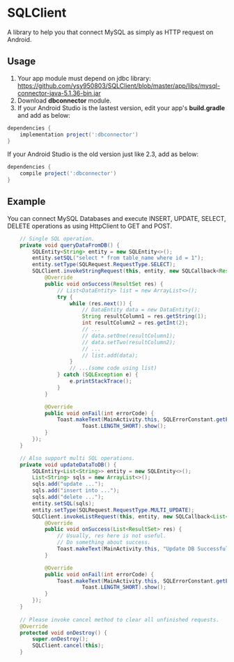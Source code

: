 # SQLClient
A library to help you that connect MySQL as simply as HTTP request on Android.

## Usage
1. Your app module must depend on jdbc library: https://github.com/ysy950803/SQLClient/blob/master/app/libs/mysql-connector-java-5.1.36-bin.jar
2. Download **dbconnector** module.
3. If your Android Studio is the lastest version, edit your app's **build.gradle** and add as below:
```gradle
dependencies {
    implementation project(':dbconnector')
}
```
If your Android Studio is the old version just like 2.3, add as below:
```gradle
dependencies {
    compile project(':dbconnector')
}
```

## Example
You can connect MySQL Databases and execute INSERT, UPDATE, SELECT, DELETE operations as using 
HttpClient to GET and POST.

```java
    // Single SQL operation.
    private void queryDataFromDB() {
        SQLEntity<String> entity = new SQLEntity<>();
        entity.setSQL("select * from table_name where id = 1");
        entity.setType(SQLRequest.RequestType.SELECT);
        SQLClient.invokeStringRequest(this, entity, new SQLCallback<ResultSet>() {
            @Override
            public void onSuccess(ResultSet res) {
                // List<DataEntity> list = new ArrayList<>();
                try {
                    while (res.next()) {
                        // DataEntity data = new DataEntity();
                        String resultColumn1 = res.getString(1);
                        int resultColumn2 = res.getInt(2);
                        // ...
                        // data.setOne(resultColumn1);
                        // data.setTwo(resultColumn2);
                        // ...
                        // list.add(data);
                    }
                    // ...(some code using list)
                } catch (SQLException e) {
                    e.printStackTrace();
                }
            }

            @Override
            public void onFail(int errorCode) {
                Toast.makeText(MainActivity.this, SQLErrorConstant.getErrorMsg(errorCode),
                        Toast.LENGTH_SHORT).show();
            }
        });
    }

    // Also support multi SQL operations.
    private void updateDataToDB() {
        SQLEntity<List<String>> entity = new SQLEntity<>();
        List<String> sqls = new ArrayList<>();
        sqls.add("update ...");
        sqls.add("insert into ...");
        sqls.add("delete ...");
        entity.setSQL(sqls);
        entity.setType(SQLRequest.RequestType.MULTI_UPDATE);
        SQLClient.invokeListRequest(this, entity, new SQLCallback<List<ResultSet>>() {
            @Override
            public void onSuccess(List<ResultSet> res) {
                // Usually, res here is not useful.
                // Do something about success.
                Toast.makeText(MainActivity.this, "Update DB Successfully.", Toast.LENGTH_SHORT).show();
            }

            @Override
            public void onFail(int errorCode) {
                Toast.makeText(MainActivity.this, SQLErrorConstant.getErrorMsg(errorCode),
                        Toast.LENGTH_SHORT).show();
            }
        });
    }
    
    // Please invoke cancel method to clear all unfinished requests.
    @Override
    protected void onDestroy() {
        super.onDestroy();
        SQLClient.cancel(this);
    }
```
